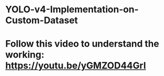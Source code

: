# YOLO-v4-Implementation-on-Custom-Dataset
# Follow this video to understand the working: https://youtu.be/yGMZOD44GrI

